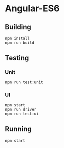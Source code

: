 # Angular-ES6

## Building

```
npm install
npm run build
```

## Testing

### Unit

```
npm run test:unit
```

### UI

```
npm start
npm run driver
npm run test:ui
```

## Running

```
npm start
```
